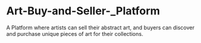 # Art-Buy-and-Seller-_Platform
A Platform where artists can sell their abstract art, and buyers can discover and purchase unique pieces of art for their collections.
